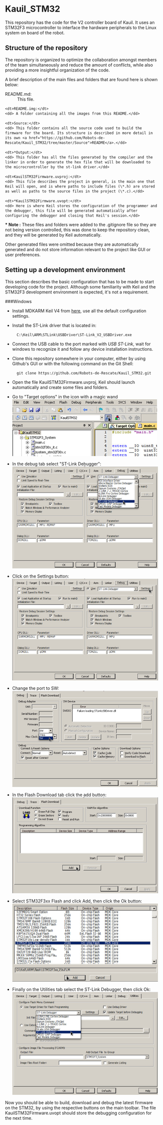 Kauil_STM32
===================


This repository has the code for the V2 controller board of Kauil. It uses an STM32F3 microcontroller to interface the hardware peripherals to the Linux system on board of the robot.

Structure of the repository
--------------------------------
The repository is organized to optimize the collaboration amongst members of the team simultaneously and reduce the amount of conflicts, while also providing a more insightful organization of the code.

A brief description of the main files and folders that are found here is shown below:

<dl>
    <dt>README.md: </dt>
    <dd> This file.</dd>

    <dt>README.img:</dt>
    <dd> A folder containing all the images from this README.</dd>

    <dt>Source:</dt>
    <dd> This folder contains all the source code used to build the firmware for the board. Its structure is described in more detail in its own <a href="https://github.com/Robots-de-Rescate/Kauil_STM32/tree/master/Source">README</a>.</dd>

    <dt>*Output:</dt>
    <dd> This folder has all the files generated by the compiler and the linker in order to generate the hex file that will be downloaded to the microcrontroller by the st-link driver.</dd>

    <dt>KauilSTM32Firmware.uvproj:</dt>
    <dd> This file describes the project in general, is the main one that Keil will open, and is where paths to include files (\*.h) are stored as well as paths to the source files in the project (\*.c).</dd>

    <dt>*KauilSTM32Firmware.uvopt:</dt>
    <dd> Here is where Keil stores the configuration of the programmer and the debugger, this file will be generated automatically after configuring the debugger and closing that Keil's session.</dd>
</dl>

**\* Note :** These files and folders were added to the .gitignore file so they are not being version controlled, this was done to keep the repository clean, and they will be generated by Keil automatically.

Other generated files were omitted because they are automatically generated and do not store information relevant to the project like GUI or user preferences.

Setting up a development environment
-----------------------------------------------
This section describes the basic configuration that has to be made to start developing code for the project. Although some familiarity with Keil and the STM32F3 development environment is expected, it's not a requirement.
 
###Windows

- Install MDKARM Keil V4 from [here][1], use all the default configuration settings.
- Install the ST-Link driver that is located in:

        C:\Keil\ARM\STLink\USBDriver\ST-Link_V2_USBDriver.exe

- Connect the USB cable to the port marked with *USB ST-Link*, wait for windows to recognize it and follow any device installation instructions.
- Clone this repository somewhere in your computer, either by using Github's GUI or with the following command on the Git Shell:

        git clone https://github.com/Robots-de-Rescate/Kauil_STM32.git

- Open the file KauilSTM32Firmware.uvproj, Keil should launch automatically and create some files and folders.
- Go to "Target options" in the icon with a magic wand
![Target options](README.img/SetupWindows1.jpg)

- In the debug tab select "ST-Link Debugger":
![ST-Link Debugger](README.img/SetupWindows2.jpg)

- Click on the Settings button:
![Settings](README.img/SetupWindows3.jpg)

- Change the port to SW:
![SW](README.img/SetupWindows4.jpg)

- In the Flash Download tab click the add button:
![Flash Download](README.img/SetupWindows5.jpg)

- Select STM32F3xx Flash and click Add, then click the Ok button:
![STM32F3xx Flash](README.img/SetupWindows6.jpg)

- Finally on the Utilities tab select the ST-Link Debugger, then click Ok:
![ST-Link Debugger](README.img/SetupWindows7.jpg)

Now you should be able to build, download and debug the latest firmware on the STM32, by using the respective buttons on the main toolbar. The file KauilSTM32Firmware.uvopt should store the debugging configuration for the next time.

 [1]: https://www.keil.com/demo/eval/armv4.htm
